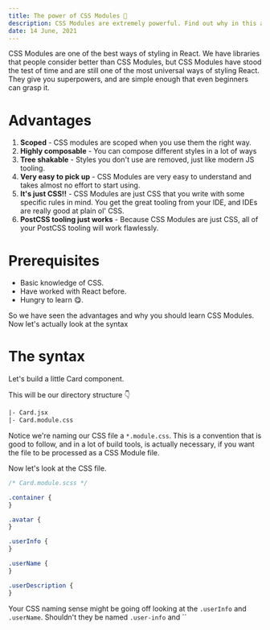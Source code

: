 ```yaml
---
title: The power of CSS Modules 💪
description: CSS Modules are extremely powerful. Find out why in this article.
date: 14 June, 2021
---
```


CSS Modules are one of the best ways of styling in React. We have libraries that people consider better than CSS Modules, but CSS Modules have stood the test of time and are still one of the most universal ways of styling React. They give you superpowers, and are simple enough that even beginners can grasp it.

# Advantages

1. **Scoped** - CSS modules are scoped when you use them the right way.
2. **Highly composable** - You can compose different styles in a lot of ways
3. **Tree shakable** - Styles you don't use are removed, just like modern JS tooling.
4. **Very easy to pick up** - CSS Modules are very easy to understand and takes almost no effort to start using.
5. **It's just CSS!!** - CSS Modules are just CSS that you write with some specific rules in mind. You get the great tooling from your IDE, and IDEs are really good at plain ol' CSS.
6. **PostCSS tooling just works** - Because CSS Modules are just CSS, all of your PostCSS tooling will work flawlessly.

# Prerequisites

- Basic knowledge of CSS.
- Have worked with React before.
- Hungry to learn 😋.

So we have seen the advantages and why you should learn CSS Modules. Now let's actually look at the syntax

# The syntax

Let's build a little Card component.

This will be our directory structure 👇

```txt
|- Card.jsx
|- Card.module.css
```

Notice we're naming our CSS file a `*.module.css`. This is a convention that is good to follow, and in a lot of build tools, is actually necessary, if you want the file to be processed as a CSS Module file.

Now let's look at the CSS file.

```css
/* Card.module.scss */

.container {
}

.avatar {
}

.userInfo {
}

.userName {
}

.userDescription {
}
```

Your CSS naming sense might be going off looking at the `.userInfo` and `.userName`. Shouldn't they be named `.user-info` and ``
